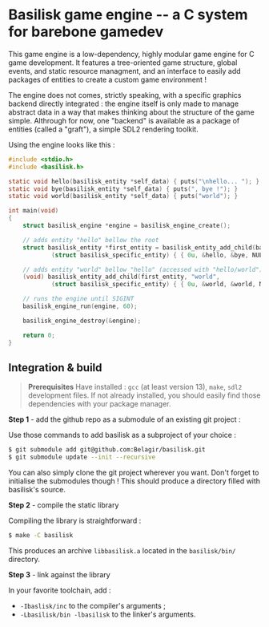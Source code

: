 
# Basilisk game engine -- a C system for barebone gamedev

This game engine is a low-dependency, highly modular game engine for C game development. It features a tree-oriented game structure, global events, and static resource managment, and an interface to easily add packages of entities to create a custom game environment !

The engine does not comes, strictly speaking, with a specific graphics backend directly integrated : the engine itself is only made to manage abstract data in a way that makes thinking about the structure of the game simple. Althrough for now, one "backend" is available as a package of entities (called a "graft"), a simple SDL2 rendering toolkit.

Using the engine looks like this :

```c
#include <stdio.h>
#include <basilisk.h>

static void hello(basilisk_entity *self_data) { puts("\nhello... "); }
static void bye(basilisk_entity *self_data) { puts(", bye !"); }
static void world(basilisk_entity *self_data) { puts("world"); }

int main(void)
{
    struct basilisk_engine *engine = basilisk_engine_create();

    // adds entity "hello" bellow the root
    struct basilisk_entity *first_entity = basilisk_entity_add_child(basilisk_engine_root_entity(engine), "hello",
            (struct basilisk_specific_entity) { { 0u, &hello, &bye, NULL }, NULL });

    // adds entity "world" bellow "hello" (accessed with "hello/world")
    (void) basilisk_entity_add_child(first_entity, "world",
            (struct basilisk_specific_entity) { { 0u, &world, &world, NULL }, NULL });

    // runs the engine until SIGINT
    basilisk_engine_run(engine, 60);

    basilisk_engine_destroy(&engine);

    return 0;
}
```

## Integration & build

> **Prerequisites**
> Have installed : `gcc` (at least version 13), `make`, `sdl2` development files.
> If not already installed, you should easily find those dependencies with your package manager.

**Step 1** - add the github repo as a submodule of an existing git project :

Use those commands to add basilisk as a subproject of your choice :

```bash
$ git submodule add git@github.com:Belagir/basilisk.git
$ git submodule update --init --recursive
```

You can also simply clone the git project wherever you want. Don't forget to initialise the submodules though !
This should produce a directory filled with basilisk's source.

**Step 2** - compile the static library

Compiling the library is straightforward :

```bash
$ make -C basilisk
```

This produces an archive `libbasilisk.a` located in the `basilisk/bin/` directory.

**Step 3** - link against the library

In your favorite toolchain, add :
 - `-Ibaslisk/inc` to the compiler's arguments ;
 - `-Lbasilisk/bin -lbasilisk` to the linker's arguments.
